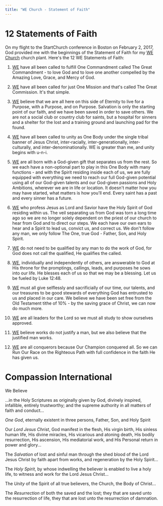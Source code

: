 ```yaml
---
title: "WE Church - Statement of Faith"
---
```


# 12 Statements of Faith

On my flight to the StartChurch conference in Boston on February 2, 2017, God provided me with the beginnings of the Statement of Faith for my [WE Church](http:/we.church) church plant. Here's the 12 WE Statements of Faith:

1. [WE](http://whatextent.com) have all been called to fulfill One Commandment called The Great Commandment - to love God and to love one another compelled by the Amazing Love, Grace, and Mercy of God.

2. [WE](http://whatextent.com) have all been called for just One Mission and that's called The Great Commission. It's that simple.

3. [WE](http://whatextent.com) believe that we are all here on this side of Eternity to live for a Purpose, with a Purpose, and on Purpose. Salvation is only the starting point of our faith, and we have been saved in order to save others. We are not a social club or country club for saints, but a hospital for sinners and a shelter for the lost and a training ground and launching pad for the found.

4. [WE](http://whatextent.com) have all been called to unity as One Body under the single tribal banner of Jesus Christ, inter-racially, inter-generationally, inter-culturally, and inter-denominationally. WE is greater than me, and unity begins with u-n-i.

5. [WE](http://whatextent.com) are all born with a God-given gift that separates us from the rest. So we each have a non-optional part to play in this One Body with many functions - and with the Spirit residing inside each of us, we are fully equipped with everything we need to reach our full God-given potential using all of our God-given talents and our God-given passions and Holy Ambitions, wherever we are in life or location. It doesn't matter how you may have started, what matters is how you'll end. Every saint has a past and every sinner has a future.

6. [WE](http://whatextent.com) who profess Jesus as Lord and Savior have the Holy Spirit of God residing within us. The veil separating us from God was torn a long time ago so we are no longer solely dependent on the priest of our church to hear from God and to direct our steps. We each have our own ears to hear and a Spirit to lead us, convict us, and correct us. We don't follow any man, we only follow The One, true God - Father, Son, and Holy Spirit.

7. [WE](http://whatextent.com) do not need to be qualified by any man to do the work of God, for God does not call the qualified, He qualifies the called.

8. [WE](http://whatextent.com), individually and independently of others, are answerable to God at His throne for the promptings, callings, leads, and purposes he sows into our life. He blesses each of us so that we may be a blessing. Let us be fueled by Luke 12:48.

9. [WE](http://whatextent.com) must all give selflessly and sacrificially of our time, our talents, and our treasures to be good stewards of everything God has entrusted to us and placed in our care. We believe we have been set free from the Old Testament tithe of 10% - by the saving grace of Christ, we can now do much more.

10. [WE](http://whatextent.com) are all leaders for the Lord so we must all study to show ourselves approved.

11. [WE](http://whatextent.com) believe works do not justify a man, but we also believe that the justified man works.

12. [WE](http://whatextent.com) are all conquerors because Our Champion conquered all. So we can Run Our Race on the Righteous Path with full confidence in the faith He has given us.

# Compassion International

We Believe

...in the Holy Scriptures as originally given by God, divinely inspired, infallible, entirely trustworthy; and the supreme authority in all matters of faith and conduct...

*One God*, eternally existent in three persons, Father, Son, and Holy Spirit

Our *Lord Jesus Christ*, God manifest in the flesh, His virgin birth, His sinless human life, His divine miracles, His vicarious and atoning death, His bodily resurrection, His ascension, His mediatorial work, and His Personal return in power and glory...

The *Salvation* of lost and sinful man through the shed blood of the Lord Jesus Christ by faith apart from works, and regeneration by the Holy Spirit...

The *Holy Spirit*, by whose indwelling the believer is enabled to live a holy life, to witness and work for the Lord Jesus Christ...

The *Unity* of the Spirit of all true believers, the Church, the Body of Christ…

The *Resurrection* of both the saved and the lost; they that are saved unto the resurrection of life, they that are lost unto the resurrection of damnation.
